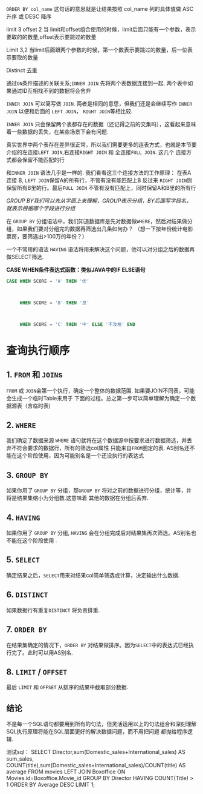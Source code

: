 `ORDER BY col_name` 这句话的意思就是让结果按照 col_name 列的具体值做 ASC升序 或 DESC 降序

limit 3 offset 2  当 limit和offset组合使用的时候，limit后面只能有一个参数，表示要取的的数量,offset表示要跳过的数量

Limit 3,2 当limit后面跟两个参数的时候，第一个数表示要跳过的数量，后一位表示要取的数量

Distinct 去重



通过`ON`条件描述的关联关系;`INNER JOIN` 先将两个表数据连接到一起. 两个表中如果通过ID互相找不到的数据将会舍弃

`INNER JOIN` 可以简写做 `JOIN`. 两者是相同的意思，但我们还是会继续写作  `INNER JOIN` 以便和后面的  `LEFT JOIN`， `RIGHT JOIN`等相比较.        

 `INNER JOIN` 只会保留两个表都存在的数据（还记得之前的交集吗），这看起来意味着一些数据的丢失，在某些场景下会有问题.

真实世界中两个表存在差异很正常，所以我们需要更多的连表方式，也就是本节要介绍的左连接`LEFT JOIN`,右连接`RIGHT JOIN` 和 全连接`FULL JOIN`. 这几个    连接方式都会保留不能匹配的行

和`INNER JOIN` 语法几乎是一样的. 我们看看这三个连接方法的工作原理：
        在表A 连接 B, `LEFT JOIN`保留A的所有行，不管有没有能匹配上B        反过来 `RIGHT JOIN`则保留所有B里的行。最后`FULL JOIN` 不管有没有匹配上，同时保留A和B里的所有行

*GROUP BY我们可以先从字面上来理解，GROUP表示分组，BY后面写字段名，就表示根据哪个字段进行分组*

在 `GROUP BY`        分组语法中，我们知道数据库是先对数据做`WHERE`，然后对结果做分组，如果我们要对分组完的数据再筛选出几条如何办？        （想一下按年份统计电影票房，要筛选出>100万的年份？） 

一个不常用的语法 `HAVING` 语法将用来解决这个问题，他可以对分组之后的数据再做SELECT筛选.

**CASE WHEN条件表达式函数：类似JAVA中的IF ELSE语句**

```sql
CASE WHEN SCORE = 'A' THEN '优'



     WHEN SCORE = 'B' THEN '良'



     WHEN SCORE = 'C' THEN '中' ELSE '不及格' END
```

# 查询执行顺序

## 1. `FROM` 和 `JOIN`s

 `FROM` 或 `JOIN`会第一个执行，确定一个整体的数据范围. 如果要JOIN不同表，可能会生成一个临时Table来用于    下面的过程。总之第一步可以简单理解为确定一个数据源表（含临时表)

## 2. `WHERE`

我们确定了数据来源 `WHERE` 语句就将在这个数据源中按要求进行数据筛选，并丢弃不符合要求的数据行，所有的筛选col属性        只能来自`FROM`圈定的表. AS别名还不能在这个阶段使用，因为可能别名是一个还没执行的表达式

## 3. `GROUP BY`

如果你用了 `GROUP BY` 分组，那`GROUP BY` 将对之前的数据进行分组，统计等，并将是结果集缩小为分组数.这意味着    其他的数据在分组后丢弃.

## 4. `HAVING`

如果你用了 `GROUP BY` 分组, `HAVING` 会在分组完成后对结果集再次筛选。AS别名也不能在这个阶段使用	.

## 5. `SELECT`

确定结果之后，`SELECT`用来对结果col简单筛选或计算，决定输出什么数据.

## 6. `DISTINCT`

如果数据行有重复`DISTINCT` 将负责排重.

## 7. `ORDER BY`

在结果集确定的情况下，`ORDER BY` 对结果做排序。因为`SELECT`中的表达式已经执行完了。此时可以用AS别名.

## 8. `LIMIT` / `OFFSET`

最后 `LIMIT` 和 `OFFSET` 从排序的结果中截取部分数据.

## 结论

不是每一个SQL语句都要用到所有的句法，但灵活运用以上的句法组合和深刻理解SQL执行原理将能在SQL层面更好的解决数据问题，而不用把问题        都抛给程序逻辑.

测试sql：
SELECT Director,sum(Domestic_sales+International_sales) AS sum_sales,
COUNT(title),sum(Domestic_sales+International_sales)/COUNT(title) AS average
FROM movies 
LEFT JOIN Boxoffice
ON Movies.id=Boxoffice.Movie_id
GROUP BY Director
HAVING COUNT(Title) > 1
ORDER BY Average DESC
LIMIT 1;
